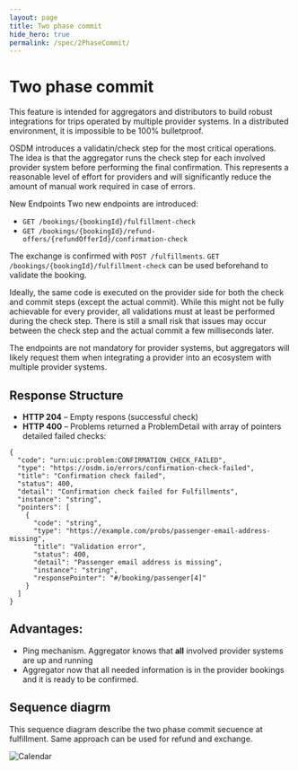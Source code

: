 ```yaml
---
layout: page
title: Two phase commit
hide_hero: true
permalink: /spec/2PhaseCommit/
---
```


# Two phase commit
This feature is intended for aggregators and distributors to build robust integrations for trips operated by multiple provider systems.
In a distributed environment, it is impossible to be 100% bulletproof.

OSDM introduces a validatin/check step for the most critical operations.
The idea is that the aggregator runs the check step for each involved provider system before performing the final confirmation.
This represents a reasonable level of effort for providers and will significantly reduce the amount of manual work required in case of errors.

New Endpoints
Two new endpoints are introduced:
* `GET /bookings/{bookingId}/fulfillment-check`
* `GET /bookings/{bookingId}/refund-offers/{refundOfferId}/confirmation-check`

The exchange is confirmed with `POST /fulfillments`.
`GET /bookings/{bookingId}/fulfillment-check` can be used beforehand to validate the booking.

Ideally, the same code is executed on the provider side for both the check and commit steps (except the actual commit).
While this might not be fully achievable for every provider, all validations must at least be performed during the check step.
There is still a small risk that issues may occur between the check step and the actual commit a few milliseconds later.

The endpoints are not mandatory for provider systems, but aggregators will likely request them when integrating a provider into an ecosystem with multiple provider systems.

## Response Structure
* **HTTP 204** – Empty respons (successful check)
* **HTTP 400** – Problems returned a ProblemDetail with array of pointers detailed failed checks:
```
{
  "code": "urn:uic:problem:CONFIRMATION_CHECK_FAILED",
  "type": "https://osdm.io/errors/confirmation-check-failed",
  "title": "Confirmation check failed",
  "status": 400,
  "detail": "Confirmation check failed for Fulfillments",
  "instance": "string",
  "pointers": [
    {
      "code": "string",
      "type": "https://example.com/probs/passenger-email-address-missing",
      "title": "Validation error",
      "status": 400,
      "detail": "Passenger email address is missing",
      "instance": "string",
      "responsePointer": "#/booking/passenger[4]"
    }
  ]
}
```

## Advantages:
- Ping mechanism. Aggregator knows that **all** involved provider systems are up and running
- Aggregator now that all needed information is in the provider bookings and it is ready to be confirmed.

## Sequence diagrm
This sequence diagram describe the two phase commit secuence at fulfillment. Same approach can be used for refund and exchange.

![Calendar](../../images/2PCommit.png)


